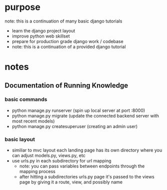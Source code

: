 # purpose
note: this is a continuation of many basic django tutorials

- learn the django project layout
- improve python web skillset
- prepare for production grade django work / codebase 
- note: this is a continuation of a provided django tutorial

# notes 

## Documentation of Running Knowledge

### basic commands
- python manage.py runserver (spin up local server at port :8000)
- python manage.py migrate (update the connected backend server with most recent models)
- python manage.py createsuperuser (creating an admin user)

### basic layout
- similiar to mvc layout each landing page has its own directory where you can adjust models.py, views.py, etc
- use urls.py in each subdirectory for url mapping
    - note: you can pass variables between endpoints through the mapping process
    - after hitting a subdirectories urls.py page it's passed to the views page by giving it a route, view, and possibly name